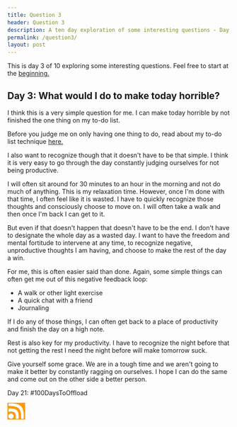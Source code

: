 ```yaml
---
title: Question 3
header: Question 3
description: A ten day exploration of some interesting questions - Day 3
permalink: /question3/
layout: post
---
```


This is day 3 of 10 exploring some interesting questions. Feel free to start at the <a href="https://blog.mooreanalysis.com/question1/">beginning.</a>

<h2> Day 3: What would I do to make today horrible? </h2>

I think this is a very simple question for me. I can make today horrible by not finished the one thing on my to-do list.

Before you judge me on only having one thing to do, read about my to-do list technique <a href="https://blog.mooreanalysis.com/goals/">here.</a>

I also want to recognize though that it doesn't have to be that simple. I think it is very easy to go through the day constantly judging ourselves for not being productive.

I will often sit around for 30 minutes to an hour in the morning and not do much of anything. This is my relaxation time. However, once I'm done with that time, I often feel like it is wasted. I have to quickly recognize those thoughts and consciously choose to move on. I will often take a walk
and then once I'm back I can get to it.

But even if that doesn't happen that doesn't have to be the end. I don't have to designate the whole day as a wasted day. I want to have the freedom and mental fortitude to intervene at any time, to recognize negative, unproductive thoughts I am having, and choose to make the rest of the day a win.

For me, this is often easier said than done. Again, some simple things can often get me out of this negative feedback loop:

<ul>
  <li>A walk or other light exercise</li>
  <li>A quick chat with a friend</li>
  <li>Journaling</li>
</ul>

If I do any of those things, I can often get back to a place of productivity and finish the day on a high note.

Rest is also key for my productivity. I have to recognize the night before that not getting the rest I need the night before will make tomorrow suck.

Give yourself some grace. We are in a tough time and we aren't going to make it better by constantly ragging on ourselves. I hope I can do the same and come out on the other side a better person.


Day 21: #100DaysToOffload

<a href="https://blog.mooreanalysis.com/feed.xml"><img src="/assets/images/rss_feed.jpg" width="40"/></a>
